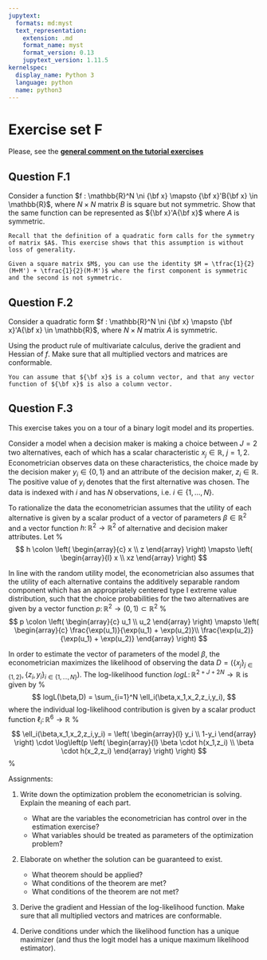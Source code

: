 ```yaml
---
jupytext:
  formats: md:myst
  text_representation:
    extension: .md
    format_name: myst
    format_version: 0.13
    jupytext_version: 1.11.5
kernelspec:
  display_name: Python 3
  language: python
  name: python3
---
```


# Exercise set F

Please, see the 
[**general comment on the tutorial exercises**](02.exercises.A.md)

## Question F.1

Consider a function $f : \mathbb{R}^N \ni {\bf x} \mapsto {\bf x}'B{\bf x} \in \mathbb{R}$, where $N \times N$ matrix $B$ is square but not symmetric.
Show that the same function can be represented as ${\bf x}'A{\bf x}$ where $A$ is symmetric.

```{hint}
Recall that the definition of a quadratic form calls for the symmetry of matrix $A$. This exercise shows that this assumption is without loss of generality.
```

```{hint}
Given a square matrix $M$, you can use the identity $M = \tfrac{1}{2}(M+M') + \tfrac{1}{2}(M-M')$ where the first component is symmetric and the second is not symmetric.
```

## Question F.2

Consider a quadratic form $f : \mathbb{R}^N \ni {\bf x} \mapsto {\bf x}'A{\bf x} \in \mathbb{R}$, where $N \times N$ matrix $A$ is symmetric.

Using the product rule of multivariate calculus, derive the gradient and Hessian of $f$. Make sure that all multiplied vectors and matrices are conformable.

```{hint}
You can assume that ${\bf x}$ is a column vector, and that any vector function of ${\bf x}$ is also a column vector.
```

## Question F.3

This exercise takes you on a tour of a binary logit model and its properties.

Consider a model when a decision maker is making a choice between $J=2$ two alternatives, each of which has a scalar characteristic $x_j \in \mathbb{R}$, $j=1,2$. Econometrician observes data on these characteristics, the choice made by the decision maker $y_i \in \{0,1\}$ and an attribute of the decision maker, $z_i \in \mathbb{R}$. The positive value of $y_i$ denotes that the first alternative was chosen. The data is indexed with $i$ and has $N$ observations, i.e. $i \in \{1,\dots,N\}$.

To rationalize the data the econometrician assumes that the utility of each alternative is given by a scalar product of a vector of parameters $\beta \in \mathbb{R}^2$ and a vector function $h \colon \mathbb{R}^2 \to \mathbb{R}^2$ of alternative and decision maker attributes. Let 
%
$$
h \colon
\left(
\begin{array}{c}
x \\ z
\end{array}
\right)
\mapsto 
\left(
\begin{array}{l}
x \\ xz
\end{array}
\right)
$$

In line with the random utility model, the econometrician also assumes that the utility of each alternative contains the additively separable random component which has an appropriately centered type I extreme value distribution, such that the choice probabilities for the two alternatives are given by a vector function $p \colon \mathbb{R}^2 \to (0,1) \subset \mathbb{R}^2$
%
$$
p \colon
\left(
\begin{array}{c}
u_1 \\ u_2
\end{array}
\right)
\mapsto 
\left(
\begin{array}{c}
\frac{\exp(u_1)}{\exp(u_1) + \exp(u_2)}\\
\frac{\exp(u_2)}{\exp(u_1) + \exp(u_2)}
\end{array}
\right)
$$

In order to estimate the vector of parameters of the model $\beta$, the econometrician maximizes the likelihood of observing the data $D = \big(\{x_j\}_{j \in \{1,2\}},\{z_i,y_i\}_{i \in \{1,\dots,N\}}\big)$. The log-likelihood function $logL \colon \mathbb{R}^{2+J+2N} \to \mathbb{R}$ is given by
%
$$
logL(\beta,D) = \sum_{i=1}^N \ell_i(\beta,x_1,x_2,z_i,y_i),
$$
where the individual log-likelihood contribution is given by a scalar product function $\ell_i \colon \mathbb{R}^6 \to \mathbb{R}$
%
$$
\ell_i(\beta,x_1,x_2,z_i,y_i) = 
\left(
\begin{array}{l}
y_i \\
1-y_i
\end{array}
\right)
\cdot 
\log\left(p \left(
\begin{array}{l}
\beta \cdot h(x_1,z_i) \\
\beta \cdot h(x_2,z_i)
\end{array}
\right) \right)
$$
%

Assignments:

1. Write down the optimization problem the econometrician is solving. Explain the meaning of each part.
    - What are the variables the econometrician has control over in the estimation exercise? 
    - What variables should be treated as parameters of the optimization problem?

2. Elaborate on whether the solution can be guaranteed to exist.
    - What theorem should be applied?
    - What conditions of the theorem are met?
    - What conditions of the theorem are not met?

3. Derive the gradient and Hessian of the log-likelihood function. Make sure that all multiplied vectors and matrices are conformable.

4. Derive conditions under which the likelihood function has a unique maximizer (and thus the logit model has a unique maximum likelihood estimator).

